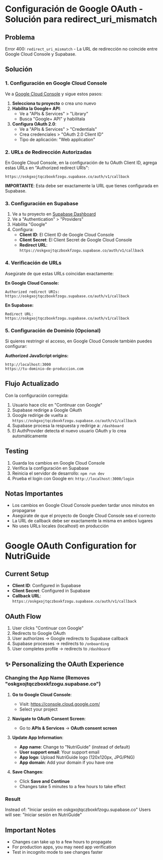 # Configuración de Google OAuth - Solución para redirect_uri_mismatch

## Problema
Error 400: `redirect_uri_mismatch` - La URL de redirección no coincide entre Google Cloud Console y Supabase.

## Solución

### 1. Configuración en Google Cloud Console

Ve a [Google Cloud Console](https://console.cloud.google.com/) y sigue estos pasos:

1. **Selecciona tu proyecto** o crea uno nuevo
2. **Habilita la Google+ API**:
   - Ve a "APIs & Services" > "Library"
   - Busca "Google+ API" y habilítala
3. **Configura OAuth 2.0**:
   - Ve a "APIs & Services" > "Credentials"
   - Crea credenciales > "OAuth 2.0 Client ID"
   - Tipo de aplicación: "Web application"

### 2. URLs de Redirección Autorizadas

En Google Cloud Console, en la configuración de tu OAuth Client ID, agrega estas URLs en "Authorized redirect URIs":

```
https://oskgxojtqczboxkfzogu.supabase.co/auth/v1/callback
```

**IMPORTANTE**: Esta debe ser exactamente la URL que tienes configurada en Supabase.

### 3. Configuración en Supabase

1. Ve a tu proyecto en [Supabase Dashboard](https://supabase.com/dashboard)
2. Ve a "Authentication" > "Providers"
3. Habilita "Google"
4. Configura:
   - **Client ID**: El Client ID de Google Cloud Console
   - **Client Secret**: El Client Secret de Google Cloud Console
   - **Redirect URL**: `https://oskgxojtqczboxkfzogu.supabase.co/auth/v1/callback`

### 4. Verificación de URLs

Asegúrate de que estas URLs coincidan exactamente:

**En Google Cloud Console:**
```
Authorized redirect URIs: https://oskgxojtqczboxkfzogu.supabase.co/auth/v1/callback
```

**En Supabase:**
```
Redirect URL: https://oskgxojtqczboxkfzogu.supabase.co/auth/v1/callback
```

### 5. Configuración de Dominio (Opcional)

Si quieres restringir el acceso, en Google Cloud Console también puedes configurar:

**Authorized JavaScript origins:**
```
http://localhost:3000
https://tu-dominio-de-produccion.com
```

## Flujo Actualizado

Con la configuración corregida:

1. Usuario hace clic en "Continuar con Google"
2. Supabase redirige a Google OAuth
3. Google redirige de vuelta a: `https://oskgxojtqczboxkfzogu.supabase.co/auth/v1/callback`
4. Supabase procesa la respuesta y redirige a: `/dashboard`
5. El AuthProvider detecta el nuevo usuario OAuth y lo crea automáticamente

## Testing

1. Guarda los cambios en Google Cloud Console
2. Verifica la configuración en Supabase
3. Reinicia el servidor de desarrollo: `npm run dev`
4. Prueba el login con Google en: `http://localhost:3000/login`

## Notas Importantes

- Los cambios en Google Cloud Console pueden tardar unos minutos en propagarse
- Asegúrate de que el proyecto de Google Cloud Console sea el correcto
- La URL de callback debe ser exactamente la misma en ambos lugares
- No uses URLs locales (localhost) en producción

# Google OAuth Configuration for NutriGuide

## Current Setup
- **Client ID**: Configured in Supabase
- **Client Secret**: Configured in Supabase  
- **Callback URL**: `https://oskgxojtqczboxkfzogu.supabase.co/auth/v1/callback`

## OAuth Flow
1. User clicks "Continuar con Google"
2. Redirects to Google OAuth
3. User authorizes → Google redirects to Supabase callback
4. Supabase processes → redirects to `/onboarding`
5. User completes profile → redirects to `/dashboard`

## ✨ Personalizing the OAuth Experience

### Changing the App Name (Removes "oskgxojtqczboxkfzogu.supabase.co")

1. **Go to Google Cloud Console**:
   - Visit: https://console.cloud.google.com/
   - Select your project

2. **Navigate to OAuth Consent Screen**:
   - Go to **APIs & Services** → **OAuth consent screen**

3. **Update App Information**:
   - **App name**: Change to "NutriGuide" (instead of default)
   - **User support email**: Your support email
   - **App logo**: Upload NutriGuide logo (120x120px, JPG/PNG)
   - **App domain**: Add your domain if you have one

4. **Save Changes**:
   - Click **Save and Continue**
   - Changes take 5 minutes to a few hours to take effect

### Result
Instead of: "Iniciar sesión en oskgxojtqczboxkfzogu.supabase.co"
Users will see: "Iniciar sesión en NutriGuide"

## Important Notes
- Changes can take up to a few hours to propagate
- For production apps, you may need app verification
- Test in incognito mode to see changes faster 